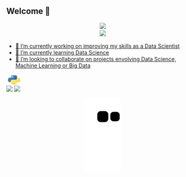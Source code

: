 ## Welcome 👋

<div align='center'>
    <a href="https://github.com/beatriz-lafuente">
    <img src='https://user-images.githubusercontent.com/121397357/209850444-45c50335-de76-49a9-bbb0-cd96461a9641.png' height='128px' weidth'128px' target="_blank"><br>
    <img src="https://readme-typing-svg.herokuapp.com?color=%23B836F7&center=true&vCenter=true&multiline=true&width=500&height=65&lines=Welcome+👋;My+name+is+Beatriz">
</div>

</div>

- 🔭 I’m currently working on improving my skills as a Data Scientist
- 🌱 I’m currently learning Data Science
- 👯 I’m looking to collaborate on projects envolving Data Science, Machine Learning or Big Data

<img align="center" alt="Bia-Python" height="30" width="40" src="https://raw.githubusercontent.com/devicons/devicon/master/icons/python/python-original.svg">
 
<div> 
    <a href="https://www.linkedin.com/in/beatriz-santos2000/" target="_blank"><img src="https://img.shields.io/badge/-LinkedIn-%230077B5?style=for-the-badge&logo=linkedin&logoColor=white" target="_blank"></a> 
    <a href = "mailto:beatriz.fuente.santos@gmail.com"><img src="https://img.shields.io/badge/-Gmail-%23333?style=for-the-badge&logo=gmail&logoColor=white" target="_blank"></a>
    
</div>
 
<div align='center'>
  
  ![Snake animation](https://github.com/beatriz-lafuente/beatriz-lafuente/blob/output/github-contribution-grid-snake.svg)
  
</div>
